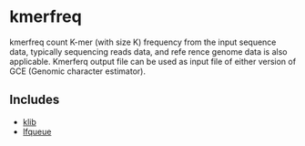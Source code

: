 # kmerfreq
kmerfreq count K-mer (with size K) frequency from the input sequence data, typically sequencing reads data, and refe rence genome data is also applicable. Kmerferq output file can be used as input file of either version of GCE (Genomic character estimator).

## Includes

* [klib](https://github.com/attractivechaos/klib)
* [lfqueue](https://github.com/Taymindis/lfqueue)
